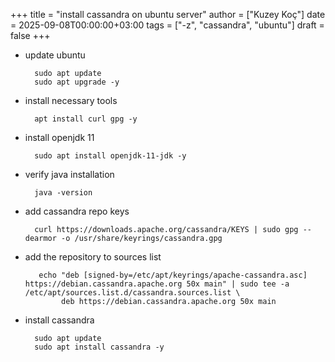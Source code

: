 +++
title = "install cassandra on ubuntu server"
author = ["Kuzey Koç"]
date = 2025-09-08T00:00:00+03:00
tags = ["-z", "cassandra", "ubuntu"]
draft = false
+++

-   update ubuntu
    ```shell
      sudo apt update
      sudo apt upgrade -y
    ```
-   install necessary tools
    ```shell
      apt install curl gpg -y
    ```
-   install openjdk 11
    ```shell
      sudo apt install openjdk-11-jdk -y
    ```
-   verify java installation
    ```shell
      java -version
    ```
-   add cassandra repo keys
    ```shell
      curl https://downloads.apache.org/cassandra/KEYS | sudo gpg --dearmor -o /usr/share/keyrings/cassandra.gpg
    ```
-   add the repository to sources list
    ```shell
       echo "deb [signed-by=/etc/apt/keyrings/apache-cassandra.asc] https://debian.cassandra.apache.org 50x main" | sudo tee -a /etc/apt/sources.list.d/cassandra.sources.list \
            deb https://debian.cassandra.apache.org 50x main
    ```
-   install cassandra
    ```shell
      sudo apt update
      sudo apt install cassandra -y
    ```
